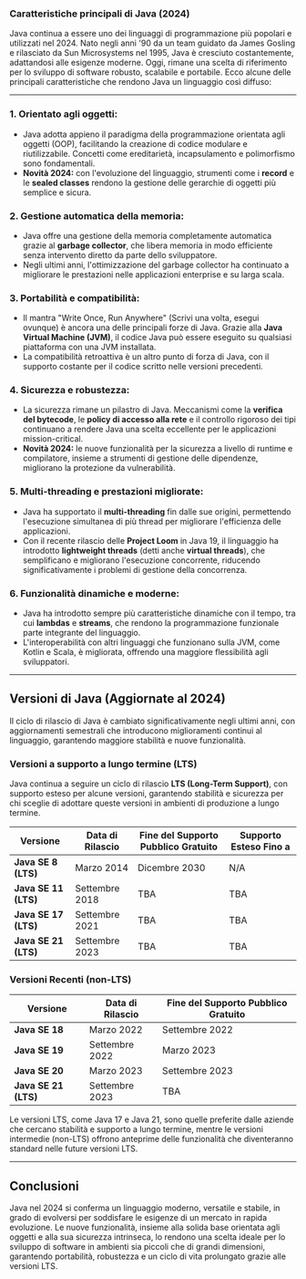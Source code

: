 ### Caratteristiche principali di Java (2024)

Java continua a essere uno dei linguaggi di programmazione più popolari e utilizzati nel 2024. Nato negli anni '90 da un team guidato da James Gosling e rilasciato da Sun Microsystems nel 1995, Java è cresciuto costantemente, adattandosi alle esigenze moderne. Oggi, rimane una scelta di riferimento per lo sviluppo di software robusto, scalabile e portabile. Ecco alcune delle principali caratteristiche che rendono Java un linguaggio così diffuso:

---

### 1. **Orientato agli oggetti:**

- Java adotta appieno il paradigma della programmazione orientata agli oggetti (OOP), facilitando la creazione di codice modulare e riutilizzabile. Concetti come ereditarietà, incapsulamento e polimorfismo sono fondamentali.
- **Novità 2024:** con l'evoluzione del linguaggio, strumenti come i **record** e le **sealed classes** rendono la gestione delle gerarchie di oggetti più semplice e sicura.

### 2. **Gestione automatica della memoria:**

- Java offre una gestione della memoria completamente automatica grazie al **garbage collector**, che libera memoria in modo efficiente senza intervento diretto da parte dello sviluppatore.
- Negli ultimi anni, l'ottimizzazione del garbage collector ha continuato a migliorare le prestazioni nelle applicazioni enterprise e su larga scala.

### 3. **Portabilità e compatibilità:**

- Il mantra "Write Once, Run Anywhere" (Scrivi una volta, esegui ovunque) è ancora una delle principali forze di Java. Grazie alla **Java Virtual Machine (JVM)**, il codice Java può essere eseguito su qualsiasi piattaforma con una JVM installata.
- La compatibilità retroattiva è un altro punto di forza di Java, con il supporto costante per il codice scritto nelle versioni precedenti.

### 4. **Sicurezza e robustezza:**

- La sicurezza rimane un pilastro di Java. Meccanismi come la **verifica del bytecode**, le **policy di accesso alla rete** e il controllo rigoroso dei tipi continuano a rendere Java una scelta eccellente per le applicazioni mission-critical.
- **Novità 2024:** le nuove funzionalità per la sicurezza a livello di runtime e compilatore, insieme a strumenti di gestione delle dipendenze, migliorano la protezione da vulnerabilità.

### 5. **Multi-threading e prestazioni migliorate:**

- Java ha supportato il **multi-threading** fin dalle sue origini, permettendo l'esecuzione simultanea di più thread per migliorare l'efficienza delle applicazioni.
- Con il recente rilascio delle **Project Loom** in Java 19, il linguaggio ha introdotto **lightweight threads** (detti anche **virtual threads**), che semplificano e migliorano l'esecuzione concorrente, riducendo significativamente i problemi di gestione della concorrenza.

### 6. **Funzionalità dinamiche e moderne:**

- Java ha introdotto sempre più caratteristiche dinamiche con il tempo, tra cui **lambdas** e **streams**, che rendono la programmazione funzionale parte integrante del linguaggio.
- L'interoperabilità con altri linguaggi che funzionano sulla JVM, come Kotlin e Scala, è migliorata, offrendo una maggiore flessibilità agli sviluppatori.

---

## Versioni di Java (Aggiornate al 2024)

Il ciclo di rilascio di Java è cambiato significativamente negli ultimi anni, con aggiornamenti semestrali che introducono miglioramenti continui al linguaggio, garantendo maggiore stabilità e nuove funzionalità.

### Versioni a supporto a lungo termine (LTS)

Java continua a seguire un ciclo di rilascio **LTS (Long-Term Support)**, con supporto esteso per alcune versioni, garantendo stabilità e sicurezza per chi sceglie di adottare queste versioni in ambienti di produzione a lungo termine.

| Versione             | Data di Rilascio | Fine del Supporto Pubblico Gratuito | Supporto Esteso Fino a |
| -------------------- | ---------------- | ----------------------------------- | ---------------------- |
| **Java SE 8 (LTS)**  | Marzo 2014       | Dicembre 2030                       | N/A                    |
| **Java SE 11 (LTS)** | Settembre 2018   | TBA                                 | TBA                    |
| **Java SE 17 (LTS)** | Settembre 2021   | TBA                                 | TBA                    |
| **Java SE 21 (LTS)** | Settembre 2023   | TBA                                 | TBA                    |

### Versioni Recenti (non-LTS)

| Versione             | Data di Rilascio | Fine del Supporto Pubblico Gratuito |
| -------------------- | ---------------- | ----------------------------------- |
| **Java SE 18**       | Marzo 2022       | Settembre 2022                      |
| **Java SE 19**       | Settembre 2022   | Marzo 2023                          |
| **Java SE 20**       | Marzo 2023       | Settembre 2023                      |
| **Java SE 21 (LTS)** | Settembre 2023   | TBA                                 |

Le versioni LTS, come Java 17 e Java 21, sono quelle preferite dalle aziende che cercano stabilità e supporto a lungo termine, mentre le versioni intermedie (non-LTS) offrono anteprime delle funzionalità che diventeranno standard nelle future versioni LTS.

---

## Conclusioni

Java nel 2024 si conferma un linguaggio moderno, versatile e stabile, in grado di evolversi per soddisfare le esigenze di un mercato in rapida evoluzione. Le nuove funzionalità, insieme alla solida base orientata agli oggetti e alla sua sicurezza intrinseca, lo rendono una scelta ideale per lo sviluppo di software in ambienti sia piccoli che di grandi dimensioni, garantendo portabilità, robustezza e un ciclo di vita prolungato grazie alle versioni LTS.
